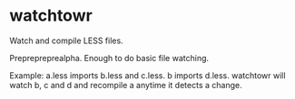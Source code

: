 watchtowr
=========

Watch and compile LESS files.

Preprepreprealpha. Enough to do basic file watching.

Example: a.less imports b.less and c.less. b imports d.less. watchtowr will watch b, c and d and recompile a anytime it detects a change.
